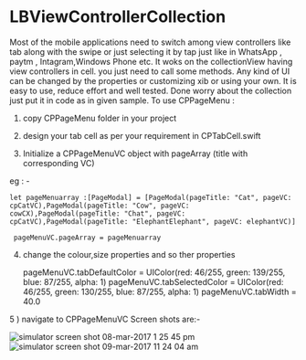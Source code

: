 # LBViewControllerCollection
Most of the mobile applications need to switch among view controllers like tab along with the swipe or just selecting it by tap just like in WhatsApp , paytm , Intagram,Windows Phone etc. It woks on the collectionView having view controllers in cell. you just need to call some methods. Any kind of UI can be changed by the properties or customizing xib or using your own. It is easy to use, reduce effort and well tested. Done worry about the collection just put it in code as in given sample. 
To use CPPageMenu :

1) copy CPPageMenu folder in your project

2) design your tab cell as per your requirement in CPTabCell.swift

3) Initialize a CPPageMenuVC object with  pageArray (title with corresponding VC)

  eg : -
  
    let pageMenuarray :[PageModal] = [PageModal(pageTitle: "Cat", pageVC: cpCatVC),PageModal(pageTitle: "Cow", pageVC: cowCX),PageModal(pageTitle: "Chat", pageVC: cpCatVC),PageModal(pageTitle: "ElephantElephant", pageVC: elephantVC)]
     
     pageMenuVC.pageArray = pageMenuarray


4) change the colour,size properties and so ther properties
   
     pageMenuVC.tabDefaultColor = UIColor(red: 46/255, green: 139/255, blue: 87/255, alpha: 1)
     pageMenuVC.tabSelectedColor = UIColor(red: 46/255, green: 130/255, blue: 87/255, alpha: 1)
     pageMenuVC.tabWidth = 40.0
 

5 ) navigate to CPPageMenuVC
Screen shots are:- 

![simulator screen shot 08-mar-2017 1 25 45 pm](https://cloud.githubusercontent.com/assets/26254298/23737749/0d3e02fa-04bb-11e7-933d-96d6c33c4209.png)
![simulator screen shot 09-mar-2017 11 24 04 am](https://cloud.githubusercontent.com/assets/26254298/23737782/39b82248-04bb-11e7-961c-9c6323e3f113.png)


